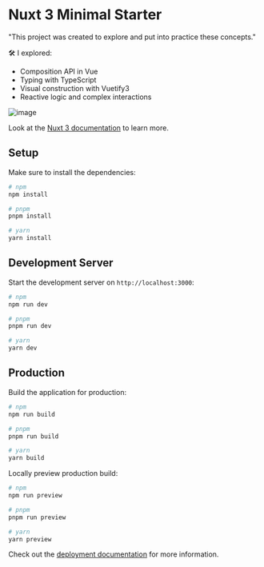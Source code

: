 # Nuxt 3 Minimal Starter
"This project was created to explore and put into practice these concepts."

🛠️ I explored:
 - Composition API in Vue
- Typing with TypeScript
- Visual construction with Vuetify3
- Reactive logic and complex interactions

![image](https://github.com/alexsandertech/challenge-vuetify3-nuxt3/assets/14964654/4cdeb97a-a0d9-466f-a9a0-81541dddc23b)


Look at the [Nuxt 3 documentation](https://nuxt.com/docs/getting-started/introduction) to learn more.

## Setup

Make sure to install the dependencies:

```bash
# npm
npm install

# pnpm
pnpm install

# yarn
yarn install
```

## Development Server

Start the development server on `http://localhost:3000`:

```bash
# npm
npm run dev

# pnpm
pnpm run dev

# yarn
yarn dev
```

## Production

Build the application for production:

```bash
# npm
npm run build

# pnpm
pnpm run build

# yarn
yarn build
```

Locally preview production build:

```bash
# npm
npm run preview

# pnpm
pnpm run preview

# yarn
yarn preview
```

Check out the [deployment documentation](https://nuxt.com/docs/getting-started/deployment) for more information.
